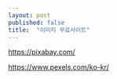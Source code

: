 ```yaml
---
layout: post
published: false
title:  "이미지 무료사이트"
---
```


<!-- 
참고 사이트 
https://webpus.com/best-stock-photo-sites/
-->


<https://pixabay.com/>

https://www.pexels.com/ko-kr/





